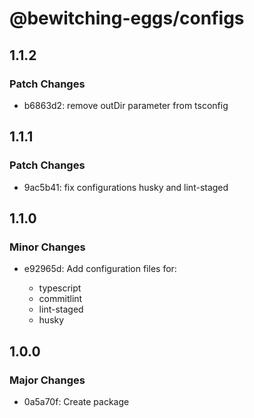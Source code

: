 # @bewitching-eggs/configs

## 1.1.2

### Patch Changes

- b6863d2: remove outDir parameter from tsconfig

## 1.1.1

### Patch Changes

- 9ac5b41: fix configurations husky and lint-staged

## 1.1.0

### Minor Changes

- e92965d: Add configuration files for:

  - typescript
  - commitlint
  - lint-staged
  - husky

## 1.0.0

### Major Changes

- 0a5a70f: Create package
